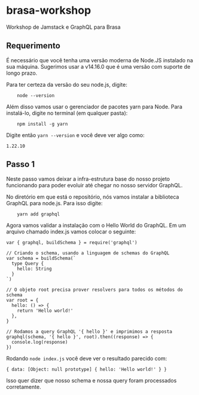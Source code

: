 # brasa-workshop

Workshop de Jamstack e GraphQL para Brasa

## Requerimento

É necessário que você tenha uma versão moderna de Node.JS instalado na sua máquina. Sugerimos usar a v14.16.0 que é uma versão com suporte de longo prazo.

Para ter certeza da versão do seu node.js, digite:

```
    node --version
```

Além disso vamos usar o gerenciador de pacotes yarn para Node. Para instalá-lo, digite no terminal (em qualquer pasta):

```
    npm install -g yarn
```

Digite então `yarn --version` e você deve ver algo como:

```
1.22.10
```

## Passo 1

Neste passo vamos deixar a infra-estrutura base do nosso projeto funcionando para poder evoluir até chegar no nosso servidor GraphQL.

No diretório em que está o repositório, nós vamos instalar a biblioteca GraphQL para node.js. Para isso digite:

```
    yarn add graphql
```

Agora vamos validar a instalação com o Hello World do GraphQL. Em um arquivo chamado index.js vamos colocar o seguinte:

```
var { graphql, buildSchema } = require('graphql')

// Criando o schema, usando a linguagem de schemas do GraphQL
var schema = buildSchema(`
  type Query {
    hello: String
  }
`)

// O objeto root precisa prover resolvers para todos os métodos do schema
var root = {
  hello: () => {
    return 'Hello world!'
  },
}

// Rodamos a query GraphQL '{ hello }' e imprimimos a resposta
graphql(schema, '{ hello }', root).then((response) => {
  console.log(response)
})
```

Rodando `node index.js` você deve ver o resultado parecido com:

```
{ data: [Object: null prototype] { hello: 'Hello world!' } }
```

Isso quer dizer que nosso schema e nossa query foram processados corretamente.
